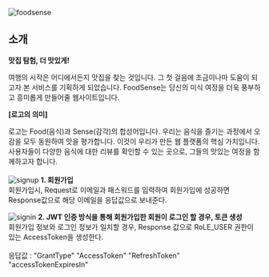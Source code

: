 ![foodsense](https://github.com/ShinMinOh/Review/assets/74702677/39e8d677-95de-415c-b86d-02af9b27d34d)
## 소개

**맛집 탐험, 더 맛있게!**

여행의 시작은 어디에서든지 맛집을 찾는 것입니다.  그 첫 걸음에 조금이나마 도움이 되고자 본 서비스를 기획하게 되었습니다. FoodSense는 당신의 미식 여정을 더욱 풍부하고 흥미롭게 만들어줄 웹사이트입니다.

**[로고의 의미]**

로고는 Food(음식)과 Sense(감각)의 합성어입니다. 우리는 음식을 즐기는 과정에서 오감을 모두 동원하여 맛을 평가합니다. 이것이 우리가 만든 웹 플랫폼의 핵심 가치입니다. 사용자들이 다양한 음식에 대한 리뷰를 확인할 수 있는 곳으로, 그들의 맛있는 여정을 함께하고자 합니다.
<br><br>
![signup](https://github.com/ShinMinOh/Review/assets/74702677/0c8ca013-953a-43aa-9d17-ba05c0f0f6fa)
<b>1. 회원가입</b>
<br>
회원가입시, Request로 이메일과 패스워드를 입력하여 회원가입에 성공하면 Response값으로 해당 이메일을 응답값으로 보내준다.
</br>

![signin](https://github.com/ShinMinOh/Review/assets/74702677/3f97bed5-0d38-450f-8496-c42afe70862d)
<b>2. JWT 인증 방식을 통해 회원가입한 회원이 로그인 할 경우, 토큰 생성</b>
<br>
회원가입 정보와 로그인 정보가 일치할 경우, Response 값으로 RoLE_USER 권한이 있는 AccessToken을 생성한다. 
</br>
<br>
응답값 : "GrantType" "AccessToken" "RefreshToken" "accessTokenExpiresIn" 
</br>
